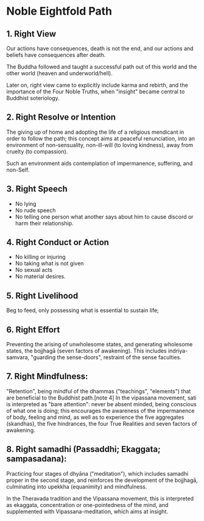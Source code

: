 # Noble Eightfold Path

## 1. Right View

Our actions have consequences, death is not the end, and our actions and beliefs have consequences after death. 

The Buddha followed and taught a successful path out of this world and the other world (heaven and underworld/hell). 

Later on, right view came to explicitly include karma and rebirth, and the importance of the Four Noble Truths, when "insight" became central to Buddhist soteriology.

## 2. Right Resolve or Intention

The giving up of home and adopting the life of a religious mendicant in order to follow the path; this concept aims at peaceful renunciation, into an environment of non-sensuality, non-ill-will (to loving kindness), away from cruelty (to compassion). 

Such an environment aids contemplation of impermanence, suffering, and non-Self.

## 3. Right Speech

* No lying
* No rude speech
* No telling one person what another says about him to cause discord or harm their relationship.

## 4. Right Conduct or Action

* No killing or injuring
* No taking what is not given
* No sexual acts
* No material desires.

## 5. Right Livelihood

Beg to feed, only possessing what is essential to sustain life;

## 6. Right Effort

Preventing the arising of unwholesome states, and generating wholesome states, the bojjhagā (seven factors of awakening). This includes indriya-samvara, "guarding the sense-doors", restraint of the sense faculties.

## 7. Right Mindfulness:

"Retention", being mindful of the dhammas ("teachings", "elements") that are beneficial to the Buddhist path.[note 4] In the vipassana movement, sati is interpreted as "bare attention": never be absent minded, being conscious of what one is doing; this encourages the awareness of the impermanence of body, feeling and mind, as well as to experience the five aggregates (skandhas), the five hindrances, the four True Realities and seven factors of awakening.

## 8. Right samadhi (Passaddhi; Ekaggata; sampasadana):

Practicing four stages of dhyāna ("meditation"), which includes samadhi proper in the second stage, and reinforces the development of the bojjhagā, culminating into upekkha (equanimity) and mindfulness. 

In the Theravada tradition and the Vipassana movement, this is interpreted as ekaggata, concentration or one-pointedness of the mind, and supplemented with Vipassana-meditation, which aims at insight.
